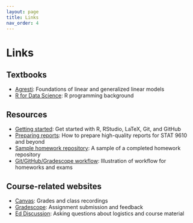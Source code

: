 ```yaml
---
layout: page
title: Links
nav_order: 4
---
```

# Links

## Textbooks

- [Agresti](https://ebookcentral.proquest.com/lib/upenn-ebooks/detail.action?docID=1895564): Foundations of linear and generalized linear models
- [R for Data Science](https://r4ds.had.co.nz/): R programming background

## Resources

- [Getting started](https://katsevich-teaching.github.io/stat-9610-fall-2022/assets/getting-started.pdf): Get started with R, RStudio, LaTeX, Git, and GitHub
- [Preparing reports](https://katsevich-teaching.github.io/stat-9610-fall-2022/assets/preparing-reports.pdf): How to prepare high-quality reports for STAT 9610 and beyond
- [Sample homework repository](https://github.com/stat-9610-fall-2022/sample-homework-stat-9610): A sample of a completed homework repository
- [Git/GitHub/Gradescope workflow](https://hmc-cs-131-spring2020.github.io/howtos/assignments.html): Illustration of workflow for homeworks and exams

## Course-related websites

- [Canvas](https://canvas.upenn.edu/courses/1667344): Grades and class recordings
- [Gradescope](https://www.gradescope.com/courses/423692): Assignment submission and feedback
- [Ed Discussion](https://edstem.org/us/courses/25952/discussion/): Asking questions about logistics and course material 